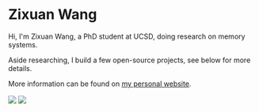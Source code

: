 # Zixuan Wang

Hi, I'm Zixuan Wang, a PhD student at UCSD, doing research on memory systems.

Aside researching, I build a few open-source projects, see below for more details.

More information can be found on [my personal website](https://thenetadmin.net).

<a>
  <img align="center" src="https://github-readme-stats.vercel.app/api/top-langs/?username=thenetadmin&&layout=compact&theme=vue" />
</a>
<a>
  <img align="center" src="https://github-readme-stats.vercel.app/api?username=thenetadmin&show_icons=true&include_all_commits=true&count_private=true&hide=contribs,prs&theme=vue" />
</a>
